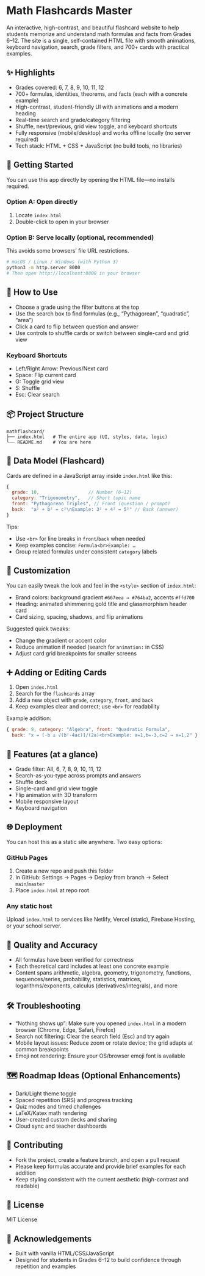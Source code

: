 # Math Flashcards Master

An interactive, high-contrast, and beautiful flashcard website to help students memorize and understand math formulas and facts from Grades 6–12. The site is a single, self-contained HTML file with smooth animations, keyboard navigation, search, grade filters, and 700+ cards with practical examples.


## ✨ Highlights
- Grades covered: 6, 7, 8, 9, 10, 11, 12
- 700+ formulas, identities, theorems, and facts (each with a concrete example)
- High-contrast, student-friendly UI with animations and a modern heading
- Real-time search and grade/category filtering
- Shuffle, next/previous, grid view toggle, and keyboard shortcuts
- Fully responsive (mobile/desktop) and works offline locally (no server required)
- Tech stack: HTML + CSS + JavaScript (no build tools, no libraries)


## 🚀 Getting Started
You can use this app directly by opening the HTML file—no installs required.

### Option A: Open directly
1. Locate `index.html`
2. Double-click to open in your browser

### Option B: Serve locally (optional, recommended)
This avoids some browsers’ file URL restrictions.

```bash
# macOS / Linux / Windows (with Python 3)
python3 -m http.server 8000
# Then open http://localhost:8000 in your browser
```


## 🧭 How to Use
- Choose a grade using the filter buttons at the top
- Use the search box to find formulas (e.g., “Pythagorean”, “quadratic”, “area”)
- Click a card to flip between question and answer
- Use controls to shuffle cards or switch between single-card and grid view

### Keyboard Shortcuts
- Left/Right Arrow: Previous/Next card
- Space: Flip current card
- G: Toggle grid view
- S: Shuffle
- Esc: Clear search


## 📦 Project Structure
```
mathflashcard/
├── index.html   # The entire app (UI, styles, data, logic)
└── README.md    # You are here
```


## 🧱 Data Model (Flashcard)
Cards are defined in a JavaScript array inside `index.html` like this:

```js
{
  grade: 10,                  // Number (6–12)
  category: "Trigonometry",   // Short topic name
  front: "Pythagorean Triples", // Front (question / prompt)
  back:  "a² + b² = c²\nExample: 3² + 4² = 5²" // Back (answer)
}
```

Tips:
- Use `<br>` for line breaks in `front`/`back` when needed
- Keep examples concise: `Formula<br>Example: …`
- Group related formulas under consistent `category` labels


## 🎨 Customization
You can easily tweak the look and feel in the `<style>` section of `index.html`:
- Brand colors: background gradient `#667eea → #764ba2`, accents `#ffd700`
- Heading: animated shimmering gold title and glassmorphism header card
- Card sizing, spacing, shadows, and flip animations

Suggested quick tweaks:
- Change the gradient or accent color
- Reduce animation if needed (search for `animation:` in CSS)
- Adjust card grid breakpoints for smaller screens


## ➕ Adding or Editing Cards
1. Open `index.html`
2. Search for the `flashcards` array
3. Add a new object with `grade`, `category`, `front`, and `back`
4. Keep examples clear and correct; use `<br>` for readability

Example addition:
```js
{ grade: 9, category: "Algebra", front: "Quadratic Formula",
  back: "x = [-b ± √(b²-4ac)]/(2a)<br>Example: a=1,b=-3,c=2 → x=1,2" },
```


## 🔎 Features (at a glance)
- Grade filter: All, 6, 7, 8, 9, 10, 11, 12
- Search-as-you-type across prompts and answers
- Shuffle deck
- Single-card and grid view toggle
- Flip animation with 3D transform
- Mobile responsive layout
- Keyboard navigation


## 🌐 Deployment
You can host this as a static site anywhere. Two easy options:

### GitHub Pages
1. Create a new repo and push this folder
2. In GitHub: Settings → Pages → Deploy from branch → Select `main`/`master`
3. Place `index.html` at repo root

### Any static host
Upload `index.html` to services like Netlify, Vercel (static), Firebase Hosting, or your school server.


## 🧪 Quality and Accuracy
- All formulas have been verified for correctness
- Each theoretical card includes at least one concrete example
- Content spans arithmetic, algebra, geometry, trigonometry, functions, sequences/series, probability, statistics, matrices, logarithms/exponents, calculus (derivatives/integrals), and more


## 🛠️ Troubleshooting
- “Nothing shows up”: Make sure you opened `index.html` in a modern browser (Chrome, Edge, Safari, Firefox)
- Search not filtering: Clear the search field (Esc) and try again
- Mobile layout issues: Reduce zoom or rotate device; the grid adapts at common breakpoints
- Emoji not rendering: Ensure your OS/browser emoji font is available


## 🗺️ Roadmap Ideas (Optional Enhancements)
- Dark/Light theme toggle
- Spaced repetition (SRS) and progress tracking
- Quiz modes and timed challenges
- LaTeX/Katex math rendering
- User-created custom decks and sharing
- Cloud sync and teacher dashboards


## 🤝 Contributing
- Fork the project, create a feature branch, and open a pull request
- Please keep formulas accurate and provide brief examples for each addition
- Keep styling consistent with the current aesthetic (high-contrast and readable)


## 📜 License
MIT License


## 🙌 Acknowledgements
- Built with vanilla HTML/CSS/JavaScript
- Designed for students in Grades 6–12 to build confidence through repetition and examples
